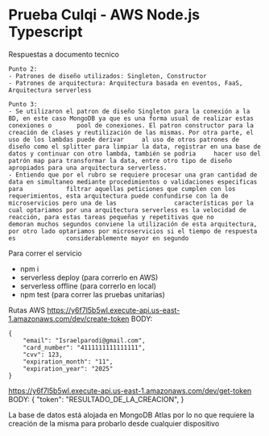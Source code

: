 # Prueba Culqi - AWS Node.js Typescript

Respuestas a documento tecnico

    Punto 2:
    - Patrones de diseño utilizados: Singleton, Constructor
    - Patrones de arquitectura: Arquitectura basada en eventos, FaaS, Arquitectura serverless
    
    Punto 3:
    - Se utilizaron el patron de diseño Singleton para la conexión a la BD, en este caso MongoDB ya que es una forma usual de realizar estas conexiones o       pool de conexiones. El patron constructor para la creación de clases y reutilización de las mismas. Por otra parte, el uso de los lambdas puede derivar     al uso de otros patrones de diseño como el splitter para limpiar la data, registrar en una base de datos y continuar con otro lambda, también se podria     hacer uso del patrón map para transformar la data, entre otro tipo de diseño apropiados para una arquitectura serverless.
    - Entiendo que por el rubro se requiere procesar una gran cantidad de data en simultaneo mediante procedimientos o validaciones especificas para            filtrar aquellas peticiones que cumplen con los requerimientos, esta arquitectura puede confundirse con la de microservicios pero una de las                características por la cual optariamos por una arquitectura serverless es la velocidad de reacción, para estas tareas pequeñas y repetitivas que no        demoran muchos segundos conviene la utilización de esta arquitectura, por otro lado optariamos por microservicios si el tiempo de respuesta es              considerablemente mayor en segundo
    
Para correr el servicio
- npm i
- serverless deploy (para correrlo en AWS)
- serverless offline (para correrlo en local)
- npm test (para correr las pruebas unitarias)

Rutas AWS
https://y6f7l5b5wl.execute-api.us-east-1.amazonaws.com/dev/create-token
BODY: 

    {
        "email": "Israelparodi@gmail.com",
        "card_number": "4111111111111111",
        "cvv": 123,
        "expiration_month": "11",
        "expiration_year": "2025"
    }
    
https://y6f7l5b5wl.execute-api.us-east-1.amazonaws.com/dev/get-token
BODY: 
    {
        "token": "RESULTADO_DE_LA_CREACION",
    }

La base de datos está alojada en MongoDB Atlas por lo no que requiere la creación de la misma para probarlo desde cualquier dispositivo
    

